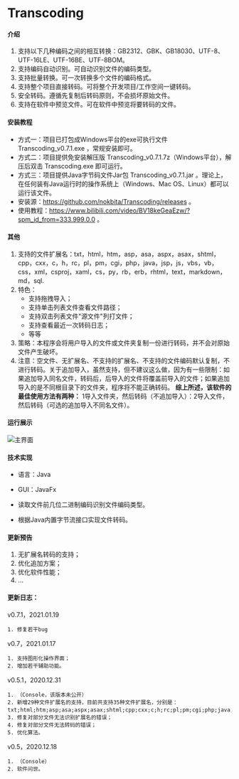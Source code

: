 # Transcoding

#### 介绍

1. 支持以下几种编码之间的相互转换：GB2312、GBK、GB18030、UTF-8、UTF-16LE、UTF-16BE、UTF-8BOM。
2. 支持编码自动识别。可自动识别文件的编码类型。
3. 支持批量转换。可一次转换多个文件的编码格式。
4. 支持整个项目直接转码。可将整个开发项目/工作空间一键转码。
5. 安全转码。遵循先复制后转码原则，不会损坏原始文件。
6. 支持在软件中预览文件。可在软件中预览将要转码的文件。

#### 安装教程

- 方式一：项目已打包成Windows平台的exe可执行文件 Transcoding_v0.7.1.exe ，常规安装即可。
- 方式二：项目提供免安装解压版 Transcoding_v0.7.1.7z（Windows平台），解压后双击 Transcoding.exe 即可运行。
- 方式三：项目提供Java字节码文件Jar包 Transcoding_v0.7.1.jar 。理论上，在任何装有Java运行时的操作系统上（Windows、Mac OS、Linux）都可以运行该文件。
- 安装源：https://github.com/nokbita/Transcoding/releases 。
- 使用教程：https://www.bilibili.com/video/BV18keGeaEzw/?spm_id_from=333.999.0.0 。

#### 其他

1. 支持的文件扩展名：txt，html，htm，asp，asa，aspx，asax，shtml，cpp，cxx，c，h，rc，pl，pm，cgi，php，java，jsp，js，vbs，vb，css，xml，csproj，xaml，cs，py，rb，erb，rhtml，text，markdown，md，sql.
2. 特色：
    - 支持拖拽导入；
    - 支持单击列表文件查看文件路径；
    - 支持双击列表文件"源文件"列打文件；
    - 支持查看最近一次转码日志；
    - 等等
3. 策略：本程序会将用户导入的文件或文件夹复制一份进行转码，并不会对原始文件产生破坏。
4. 注意：空文件、无扩展名、不支持的扩展名、不支持的文件编码默认复制，不进行转码。关于追加导入，虽然支持，但不建议这么做，因为有一些限制：如果追加导入同名文件，转码后，后导入的文件将覆盖前导入的文件；如果追加导入的是不同根目录下的文件夹，程序将不能正确转码。 **综上所述，该软件的最佳使用方法有两种：** 1导入文件夹，然后转码（不追加导入）：2导入文件，然后转码（可选的追加导入不同名文件）。

#### 运行展示
![主界面](https://user-images.githubusercontent.com/47719299/121901047-a7be1300-cd58-11eb-8206-6e44c3362ef7.png)


#### 技术实现
- 语言：Java
- GUI：JavaFx

- 读取文件前几位二进制编码识别文件编码类型。
- 根据Java内置字节流接口实现文件转码。

#### 更新预告

1. 无扩展名转码的支持；
2. 优化追加方案；
3. 优化软件性能；
4. ...


#### 更新日志：

v0.7.1，2021.01.19

    1. 修复若干bug

v0.7，2021.01.17

    1. 支持图形化操作界面；
    2. 增加若干辅助功能。

v0.5.1，2020.12.31

    1. （Console，该版本未公开）
    2. 新增29种文件扩展名的支持，目前共支持35种文件扩展名，分别是：txt;html;htm;asp;asa;aspx;asax;shtml;cpp;cxx;c;h;rc;pl;pm;cgi;php;java;jsp;js;vbs;vb;css;xml;csproj;xaml;cs;py;rb;erb;rhtml;text;markdown;md;sql；
    3. 修复对部分文件无法识别扩展名的错误；
    4. 修复对部分文件无法转码的错误；
    5. 优化算法。

v0.5，2020.12.18

    1. （Console）
    2. 软件问世。
    
